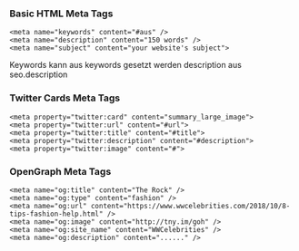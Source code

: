 ### Basic HTML Meta Tags

```
<meta name="keywords" content="#aus" />
<meta name="description" content="150 words" />
<meta name="subject" content="your website's subject">
```

Keywords kann aus keywords gesetzt werden
description aus seo.description


### Twitter Cards Meta Tags

```
<meta property="twitter:card" content="summary_large_image">
<meta property="twitter:url" content="#url">
<meta property="twitter:title" content="#title">
<meta property="twitter:description" content="#description">
<meta property="twitter:image" content="#">
```
### OpenGraph Meta Tags

```
<meta name="og:title" content="The Rock" />
<meta name="og:type" content="fashion" />
<meta name="og:url" content="https://www.wwcelebrities.com/2018/10/8-tips-fashion-help.html" />
<meta name="og:image" content="http://tny.im/goh" />
<meta name="og:site_name" content="WWCelebrities" />
<meta name="og:description" content="......" />
```

